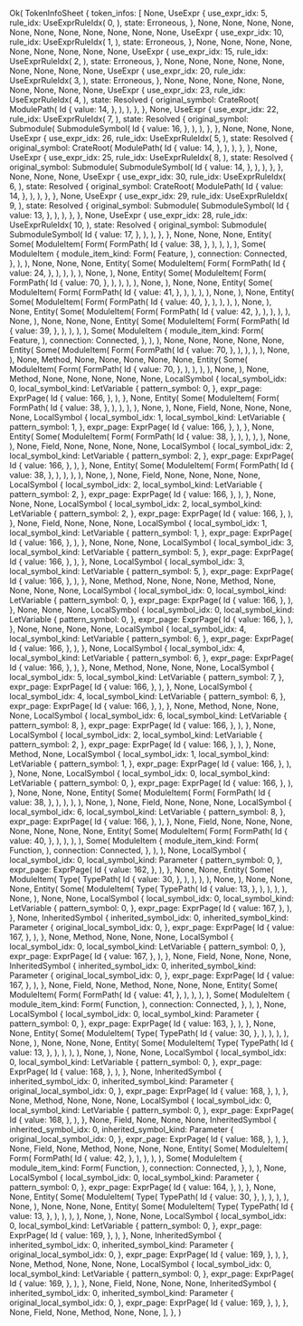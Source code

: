 Ok(
    TokenInfoSheet {
        token_infos: [
            None,
            UseExpr {
                use_expr_idx: 5,
                rule_idx: UseExprRuleIdx(
                    0,
                ),
                state: Erroneous,
            },
            None,
            None,
            None,
            None,
            None,
            None,
            None,
            None,
            None,
            None,
            None,
            UseExpr {
                use_expr_idx: 10,
                rule_idx: UseExprRuleIdx(
                    1,
                ),
                state: Erroneous,
            },
            None,
            None,
            None,
            None,
            None,
            None,
            None,
            None,
            None,
            UseExpr {
                use_expr_idx: 15,
                rule_idx: UseExprRuleIdx(
                    2,
                ),
                state: Erroneous,
            },
            None,
            None,
            None,
            None,
            None,
            None,
            None,
            None,
            None,
            UseExpr {
                use_expr_idx: 20,
                rule_idx: UseExprRuleIdx(
                    3,
                ),
                state: Erroneous,
            },
            None,
            None,
            None,
            None,
            None,
            None,
            None,
            None,
            None,
            UseExpr {
                use_expr_idx: 23,
                rule_idx: UseExprRuleIdx(
                    4,
                ),
                state: Resolved {
                    original_symbol: CrateRoot(
                        ModulePath(
                            Id {
                                value: 14,
                            },
                        ),
                    ),
                },
            },
            None,
            UseExpr {
                use_expr_idx: 22,
                rule_idx: UseExprRuleIdx(
                    7,
                ),
                state: Resolved {
                    original_symbol: Submodule(
                        SubmoduleSymbol(
                            Id {
                                value: 16,
                            },
                        ),
                    ),
                },
            },
            None,
            None,
            None,
            UseExpr {
                use_expr_idx: 26,
                rule_idx: UseExprRuleIdx(
                    5,
                ),
                state: Resolved {
                    original_symbol: CrateRoot(
                        ModulePath(
                            Id {
                                value: 14,
                            },
                        ),
                    ),
                },
            },
            None,
            UseExpr {
                use_expr_idx: 25,
                rule_idx: UseExprRuleIdx(
                    8,
                ),
                state: Resolved {
                    original_symbol: Submodule(
                        SubmoduleSymbol(
                            Id {
                                value: 14,
                            },
                        ),
                    ),
                },
            },
            None,
            None,
            None,
            UseExpr {
                use_expr_idx: 30,
                rule_idx: UseExprRuleIdx(
                    6,
                ),
                state: Resolved {
                    original_symbol: CrateRoot(
                        ModulePath(
                            Id {
                                value: 14,
                            },
                        ),
                    ),
                },
            },
            None,
            UseExpr {
                use_expr_idx: 29,
                rule_idx: UseExprRuleIdx(
                    9,
                ),
                state: Resolved {
                    original_symbol: Submodule(
                        SubmoduleSymbol(
                            Id {
                                value: 13,
                            },
                        ),
                    ),
                },
            },
            None,
            UseExpr {
                use_expr_idx: 28,
                rule_idx: UseExprRuleIdx(
                    10,
                ),
                state: Resolved {
                    original_symbol: Submodule(
                        SubmoduleSymbol(
                            Id {
                                value: 17,
                            },
                        ),
                    ),
                },
            },
            None,
            None,
            None,
            Entity(
                Some(
                    ModuleItem(
                        Form(
                            FormPath(
                                Id {
                                    value: 38,
                                },
                            ),
                        ),
                    ),
                ),
                Some(
                    ModuleItem {
                        module_item_kind: Form(
                            Feature,
                        ),
                        connection: Connected,
                    },
                ),
            ),
            None,
            None,
            None,
            Entity(
                Some(
                    ModuleItem(
                        Form(
                            FormPath(
                                Id {
                                    value: 24,
                                },
                            ),
                        ),
                    ),
                ),
                None,
            ),
            None,
            Entity(
                Some(
                    ModuleItem(
                        Form(
                            FormPath(
                                Id {
                                    value: 70,
                                },
                            ),
                        ),
                    ),
                ),
                None,
            ),
            None,
            None,
            Entity(
                Some(
                    ModuleItem(
                        Form(
                            FormPath(
                                Id {
                                    value: 41,
                                },
                            ),
                        ),
                    ),
                ),
                None,
            ),
            None,
            Entity(
                Some(
                    ModuleItem(
                        Form(
                            FormPath(
                                Id {
                                    value: 40,
                                },
                            ),
                        ),
                    ),
                ),
                None,
            ),
            None,
            Entity(
                Some(
                    ModuleItem(
                        Form(
                            FormPath(
                                Id {
                                    value: 42,
                                },
                            ),
                        ),
                    ),
                ),
                None,
            ),
            None,
            None,
            None,
            Entity(
                Some(
                    ModuleItem(
                        Form(
                            FormPath(
                                Id {
                                    value: 39,
                                },
                            ),
                        ),
                    ),
                ),
                Some(
                    ModuleItem {
                        module_item_kind: Form(
                            Feature,
                        ),
                        connection: Connected,
                    },
                ),
            ),
            None,
            None,
            None,
            None,
            None,
            Entity(
                Some(
                    ModuleItem(
                        Form(
                            FormPath(
                                Id {
                                    value: 70,
                                },
                            ),
                        ),
                    ),
                ),
                None,
            ),
            None,
            Method,
            None,
            None,
            None,
            None,
            None,
            Entity(
                Some(
                    ModuleItem(
                        Form(
                            FormPath(
                                Id {
                                    value: 70,
                                },
                            ),
                        ),
                    ),
                ),
                None,
            ),
            None,
            Method,
            None,
            None,
            None,
            None,
            None,
            LocalSymbol {
                local_symbol_idx: 0,
                local_symbol_kind: LetVariable {
                    pattern_symbol: 0,
                },
                expr_page: ExprPage(
                    Id {
                        value: 166,
                    },
                ),
            },
            None,
            Entity(
                Some(
                    ModuleItem(
                        Form(
                            FormPath(
                                Id {
                                    value: 38,
                                },
                            ),
                        ),
                    ),
                ),
                None,
            ),
            None,
            Field,
            None,
            None,
            None,
            None,
            LocalSymbol {
                local_symbol_idx: 1,
                local_symbol_kind: LetVariable {
                    pattern_symbol: 1,
                },
                expr_page: ExprPage(
                    Id {
                        value: 166,
                    },
                ),
            },
            None,
            Entity(
                Some(
                    ModuleItem(
                        Form(
                            FormPath(
                                Id {
                                    value: 38,
                                },
                            ),
                        ),
                    ),
                ),
                None,
            ),
            None,
            Field,
            None,
            None,
            None,
            None,
            LocalSymbol {
                local_symbol_idx: 2,
                local_symbol_kind: LetVariable {
                    pattern_symbol: 2,
                },
                expr_page: ExprPage(
                    Id {
                        value: 166,
                    },
                ),
            },
            None,
            Entity(
                Some(
                    ModuleItem(
                        Form(
                            FormPath(
                                Id {
                                    value: 38,
                                },
                            ),
                        ),
                    ),
                ),
                None,
            ),
            None,
            Field,
            None,
            None,
            None,
            None,
            LocalSymbol {
                local_symbol_idx: 2,
                local_symbol_kind: LetVariable {
                    pattern_symbol: 2,
                },
                expr_page: ExprPage(
                    Id {
                        value: 166,
                    },
                ),
            },
            None,
            None,
            None,
            LocalSymbol {
                local_symbol_idx: 2,
                local_symbol_kind: LetVariable {
                    pattern_symbol: 2,
                },
                expr_page: ExprPage(
                    Id {
                        value: 166,
                    },
                ),
            },
            None,
            Field,
            None,
            None,
            None,
            LocalSymbol {
                local_symbol_idx: 1,
                local_symbol_kind: LetVariable {
                    pattern_symbol: 1,
                },
                expr_page: ExprPage(
                    Id {
                        value: 166,
                    },
                ),
            },
            None,
            None,
            None,
            LocalSymbol {
                local_symbol_idx: 3,
                local_symbol_kind: LetVariable {
                    pattern_symbol: 5,
                },
                expr_page: ExprPage(
                    Id {
                        value: 166,
                    },
                ),
            },
            None,
            LocalSymbol {
                local_symbol_idx: 3,
                local_symbol_kind: LetVariable {
                    pattern_symbol: 5,
                },
                expr_page: ExprPage(
                    Id {
                        value: 166,
                    },
                ),
            },
            None,
            Method,
            None,
            None,
            None,
            Method,
            None,
            None,
            None,
            None,
            LocalSymbol {
                local_symbol_idx: 0,
                local_symbol_kind: LetVariable {
                    pattern_symbol: 0,
                },
                expr_page: ExprPage(
                    Id {
                        value: 166,
                    },
                ),
            },
            None,
            None,
            None,
            LocalSymbol {
                local_symbol_idx: 0,
                local_symbol_kind: LetVariable {
                    pattern_symbol: 0,
                },
                expr_page: ExprPage(
                    Id {
                        value: 166,
                    },
                ),
            },
            None,
            None,
            None,
            None,
            LocalSymbol {
                local_symbol_idx: 4,
                local_symbol_kind: LetVariable {
                    pattern_symbol: 6,
                },
                expr_page: ExprPage(
                    Id {
                        value: 166,
                    },
                ),
            },
            None,
            LocalSymbol {
                local_symbol_idx: 4,
                local_symbol_kind: LetVariable {
                    pattern_symbol: 6,
                },
                expr_page: ExprPage(
                    Id {
                        value: 166,
                    },
                ),
            },
            None,
            Method,
            None,
            None,
            None,
            LocalSymbol {
                local_symbol_idx: 5,
                local_symbol_kind: LetVariable {
                    pattern_symbol: 7,
                },
                expr_page: ExprPage(
                    Id {
                        value: 166,
                    },
                ),
            },
            None,
            LocalSymbol {
                local_symbol_idx: 4,
                local_symbol_kind: LetVariable {
                    pattern_symbol: 6,
                },
                expr_page: ExprPage(
                    Id {
                        value: 166,
                    },
                ),
            },
            None,
            Method,
            None,
            None,
            None,
            LocalSymbol {
                local_symbol_idx: 6,
                local_symbol_kind: LetVariable {
                    pattern_symbol: 8,
                },
                expr_page: ExprPage(
                    Id {
                        value: 166,
                    },
                ),
            },
            None,
            LocalSymbol {
                local_symbol_idx: 2,
                local_symbol_kind: LetVariable {
                    pattern_symbol: 2,
                },
                expr_page: ExprPage(
                    Id {
                        value: 166,
                    },
                ),
            },
            None,
            Method,
            None,
            LocalSymbol {
                local_symbol_idx: 1,
                local_symbol_kind: LetVariable {
                    pattern_symbol: 1,
                },
                expr_page: ExprPage(
                    Id {
                        value: 166,
                    },
                ),
            },
            None,
            None,
            LocalSymbol {
                local_symbol_idx: 0,
                local_symbol_kind: LetVariable {
                    pattern_symbol: 0,
                },
                expr_page: ExprPage(
                    Id {
                        value: 166,
                    },
                ),
            },
            None,
            None,
            None,
            Entity(
                Some(
                    ModuleItem(
                        Form(
                            FormPath(
                                Id {
                                    value: 38,
                                },
                            ),
                        ),
                    ),
                ),
                None,
            ),
            None,
            Field,
            None,
            None,
            None,
            LocalSymbol {
                local_symbol_idx: 6,
                local_symbol_kind: LetVariable {
                    pattern_symbol: 8,
                },
                expr_page: ExprPage(
                    Id {
                        value: 166,
                    },
                ),
            },
            None,
            Field,
            None,
            None,
            None,
            None,
            None,
            None,
            None,
            Entity(
                Some(
                    ModuleItem(
                        Form(
                            FormPath(
                                Id {
                                    value: 40,
                                },
                            ),
                        ),
                    ),
                ),
                Some(
                    ModuleItem {
                        module_item_kind: Form(
                            Function,
                        ),
                        connection: Connected,
                    },
                ),
            ),
            None,
            LocalSymbol {
                local_symbol_idx: 0,
                local_symbol_kind: Parameter {
                    pattern_symbol: 0,
                },
                expr_page: ExprPage(
                    Id {
                        value: 162,
                    },
                ),
            },
            None,
            None,
            Entity(
                Some(
                    ModuleItem(
                        Type(
                            TypePath(
                                Id {
                                    value: 30,
                                },
                            ),
                        ),
                    ),
                ),
                None,
            ),
            None,
            None,
            None,
            Entity(
                Some(
                    ModuleItem(
                        Type(
                            TypePath(
                                Id {
                                    value: 13,
                                },
                            ),
                        ),
                    ),
                ),
                None,
            ),
            None,
            None,
            LocalSymbol {
                local_symbol_idx: 0,
                local_symbol_kind: LetVariable {
                    pattern_symbol: 0,
                },
                expr_page: ExprPage(
                    Id {
                        value: 167,
                    },
                ),
            },
            None,
            InheritedSymbol {
                inherited_symbol_idx: 0,
                inherited_symbol_kind: Parameter {
                    original_local_symbol_idx: 0,
                },
                expr_page: ExprPage(
                    Id {
                        value: 167,
                    },
                ),
            },
            None,
            Method,
            None,
            None,
            None,
            LocalSymbol {
                local_symbol_idx: 0,
                local_symbol_kind: LetVariable {
                    pattern_symbol: 0,
                },
                expr_page: ExprPage(
                    Id {
                        value: 167,
                    },
                ),
            },
            None,
            Field,
            None,
            None,
            None,
            InheritedSymbol {
                inherited_symbol_idx: 0,
                inherited_symbol_kind: Parameter {
                    original_local_symbol_idx: 0,
                },
                expr_page: ExprPage(
                    Id {
                        value: 167,
                    },
                ),
            },
            None,
            Field,
            None,
            Method,
            None,
            None,
            None,
            Entity(
                Some(
                    ModuleItem(
                        Form(
                            FormPath(
                                Id {
                                    value: 41,
                                },
                            ),
                        ),
                    ),
                ),
                Some(
                    ModuleItem {
                        module_item_kind: Form(
                            Function,
                        ),
                        connection: Connected,
                    },
                ),
            ),
            None,
            LocalSymbol {
                local_symbol_idx: 0,
                local_symbol_kind: Parameter {
                    pattern_symbol: 0,
                },
                expr_page: ExprPage(
                    Id {
                        value: 163,
                    },
                ),
            },
            None,
            None,
            Entity(
                Some(
                    ModuleItem(
                        Type(
                            TypePath(
                                Id {
                                    value: 30,
                                },
                            ),
                        ),
                    ),
                ),
                None,
            ),
            None,
            None,
            None,
            Entity(
                Some(
                    ModuleItem(
                        Type(
                            TypePath(
                                Id {
                                    value: 13,
                                },
                            ),
                        ),
                    ),
                ),
                None,
            ),
            None,
            None,
            LocalSymbol {
                local_symbol_idx: 0,
                local_symbol_kind: LetVariable {
                    pattern_symbol: 0,
                },
                expr_page: ExprPage(
                    Id {
                        value: 168,
                    },
                ),
            },
            None,
            InheritedSymbol {
                inherited_symbol_idx: 0,
                inherited_symbol_kind: Parameter {
                    original_local_symbol_idx: 0,
                },
                expr_page: ExprPage(
                    Id {
                        value: 168,
                    },
                ),
            },
            None,
            Method,
            None,
            None,
            None,
            LocalSymbol {
                local_symbol_idx: 0,
                local_symbol_kind: LetVariable {
                    pattern_symbol: 0,
                },
                expr_page: ExprPage(
                    Id {
                        value: 168,
                    },
                ),
            },
            None,
            Field,
            None,
            None,
            None,
            InheritedSymbol {
                inherited_symbol_idx: 0,
                inherited_symbol_kind: Parameter {
                    original_local_symbol_idx: 0,
                },
                expr_page: ExprPage(
                    Id {
                        value: 168,
                    },
                ),
            },
            None,
            Field,
            None,
            Method,
            None,
            None,
            None,
            Entity(
                Some(
                    ModuleItem(
                        Form(
                            FormPath(
                                Id {
                                    value: 42,
                                },
                            ),
                        ),
                    ),
                ),
                Some(
                    ModuleItem {
                        module_item_kind: Form(
                            Function,
                        ),
                        connection: Connected,
                    },
                ),
            ),
            None,
            LocalSymbol {
                local_symbol_idx: 0,
                local_symbol_kind: Parameter {
                    pattern_symbol: 0,
                },
                expr_page: ExprPage(
                    Id {
                        value: 164,
                    },
                ),
            },
            None,
            None,
            Entity(
                Some(
                    ModuleItem(
                        Type(
                            TypePath(
                                Id {
                                    value: 30,
                                },
                            ),
                        ),
                    ),
                ),
                None,
            ),
            None,
            None,
            None,
            Entity(
                Some(
                    ModuleItem(
                        Type(
                            TypePath(
                                Id {
                                    value: 13,
                                },
                            ),
                        ),
                    ),
                ),
                None,
            ),
            None,
            None,
            LocalSymbol {
                local_symbol_idx: 0,
                local_symbol_kind: LetVariable {
                    pattern_symbol: 0,
                },
                expr_page: ExprPage(
                    Id {
                        value: 169,
                    },
                ),
            },
            None,
            InheritedSymbol {
                inherited_symbol_idx: 0,
                inherited_symbol_kind: Parameter {
                    original_local_symbol_idx: 0,
                },
                expr_page: ExprPage(
                    Id {
                        value: 169,
                    },
                ),
            },
            None,
            Method,
            None,
            None,
            None,
            LocalSymbol {
                local_symbol_idx: 0,
                local_symbol_kind: LetVariable {
                    pattern_symbol: 0,
                },
                expr_page: ExprPage(
                    Id {
                        value: 169,
                    },
                ),
            },
            None,
            Field,
            None,
            None,
            None,
            InheritedSymbol {
                inherited_symbol_idx: 0,
                inherited_symbol_kind: Parameter {
                    original_local_symbol_idx: 0,
                },
                expr_page: ExprPage(
                    Id {
                        value: 169,
                    },
                ),
            },
            None,
            Field,
            None,
            Method,
            None,
            None,
        ],
    },
)